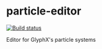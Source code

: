 # particle-editor
[![Build status](https://ci.appveyor.com/api/projects/status/vreyr0sk6evubxqc?svg=true)](https://ci.appveyor.com/project/MikeLankamp/particle-editor)

Editor for GlyphX's particle systems
